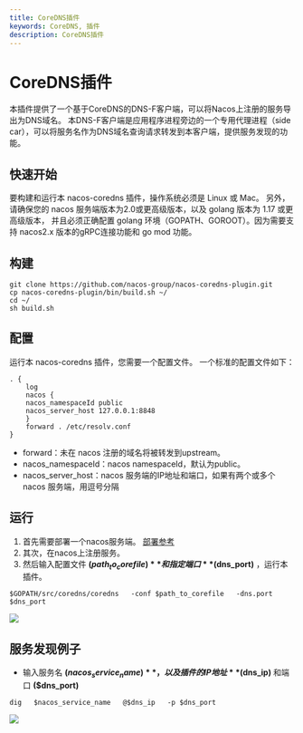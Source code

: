 ```yaml
---
title: CoreDNS插件
keywords: CoreDNS, 插件
description: CoreDNS插件
---
```


# CoreDNS插件
本插件提供了一个基于CoreDNS的DNS-F客户端，可以将Nacos上注册的服务导出为DNS域名。 本DNS-F客户端是应用程序进程旁边的一个专用代理进程（side car），可以将服务名作为DNS域名查询请求转发到本客户端，提供服务发现的功能。

## 快速开始
要构建和运行本 nacos-coredns 插件，操作系统必须是 Linux 或 Mac。 另外，请确保您的 nacos 服务端版本为2.0或更高级版本，以及 golang 版本为 1.17 或更高级版本， 并且必须正确配置 golang 环境（GOPATH、GOROOT）。因为需要支持 nacos2.x 版本的gRPC连接功能和 go mod 功能。

## 构建
```
git clone https://github.com/nacos-group/nacos-coredns-plugin.git 
cp nacos-coredns-plugin/bin/build.sh ~/
cd ~/
sh build.sh
```

## 配置
运行本 nacos-coredns 插件，您需要一个配置文件。 一个标准的配置文件如下：
```
. {
    log
    nacos {
    nacos_namespaceId public
    nacos_server_host 127.0.0.1:8848
    }
    forward . /etc/resolv.conf
}
```
- forward：未在 nacos 注册的域名将被转发到upstream。
- nacos_namespaceId：nacos namespaceId，默认为public。
- nacos_server_host：nacos 服务端的IP地址和端口，如果有两个或多个 nacos 服务端，用逗号分隔

## 运行
1. 首先需要部署一个nacos服务端。 [部署参考](https://github.com/alibaba/nacos)
2. 其次，在nacos上注册服务。
3. 然后输入配置文件 **($path_to_corefile)** 和指定端口 **($dns_port)** ，运行本插件。
```
$GOPATH/src/coredns/coredns   -conf $path_to_corefile   -dns.port $dns_port 
```
![](https://cdn.nlark.com/yuque/0/2022/png/29425667/1663504581023-95437fee-0e3d-4b6a-851c-44a352dedd81.png)

## 服务发现例子
- 输入服务名 **($nacos_service_name)** ，以及插件的IP地址 **($dns_ip)** 和端口 **($dns_port)**

```
dig   $nacos_service_name   @$dns_ip   -p $dns_port 
```
![](https://cdn.nlark.com/yuque/0/2022/png/29425667/1663504588231-341b38fe-da55-41eb-a24b-e3752b86faa4.png)
